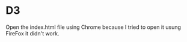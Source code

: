 # D3
Open the index.html file using Chrome because I tried to open it usung FireFox it didn't work. 
